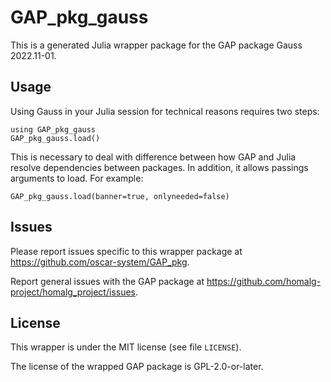 # GAP_pkg_gauss

This is a generated Julia wrapper package for the GAP package Gauss 2022.11-01.

## Usage

Using Gauss in your Julia session for technical reasons requires two steps:

    using GAP_pkg_gauss
    GAP_pkg_gauss.load()

This is necessary to deal with difference between how GAP and Julia
resolve dependencies between packages. In addition, it allows passings
arguments to load. For example:

    GAP_pkg_gauss.load(banner=true, onlyneeded=false)

## Issues

Please report issues specific to this wrapper package at <https://github.com/oscar-system/GAP_pkg>.

Report general issues with the GAP package at <https://github.com/homalg-project/homalg_project/issues>.

## License

This wrapper is under the MIT license (see file `LICENSE`).

The license of the wrapped GAP package is GPL-2.0-or-later.
